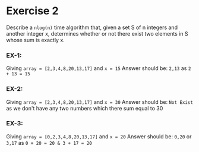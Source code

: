 # Exercise 2 

Describe a ```nlog(n)``` time algorithm that, given a set S of n integers and another integer x, determines whether or not there exist two elements in S whose sum is exactly x.  
### EX-1:
Giving ```array = [2,3,4,8,20,13,17]``` and ``` x = 15 ```
Answer should be: ```2,13``` as ```2 + 13 = 15```
### EX-2:
Giving ```array = [2,3,4,8,20,13,17]``` and ``` x = 30 ```
Answer should be: ```Not Exist``` as we don't have any two numbers which there sum equal to 30
### EX-3:
Giving ```array = [0,2,3,4,8,20,13,17]``` and ``` x = 20 ```
Answer should be: ```0,20``` or ```3,17``` as ```0 + 20 = 20 & 3 + 17 = 20 ```
